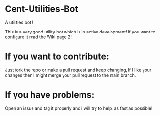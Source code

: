 # Cent-Utilities-Bot
A utilities bot !
 
 This is a very good utility bot which is in active development! If you want to configure it read the Wiki page 2!
# If you want to contribute:

Just fork the repo or make a pull request and keep changing, If I like your changes then I might merge your pull request to the main branch.

# If you have problems:

Open an issue and tag it properly and i will try to help, as fast as possible!
